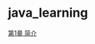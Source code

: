 # java_learning
[第1章 简介](https://github.com/funnycoding/java_learning/blob/master/java_concurrency_in_practice/docs/1/1.%E7%AE%80%E4%BB%8B.md)



